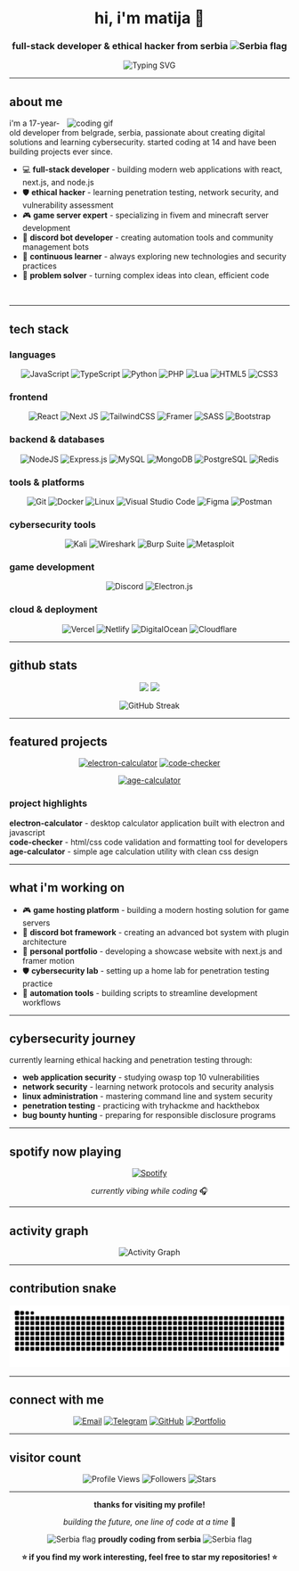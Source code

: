 <div align="center">

# hi, i'm matija 👋

### full-stack developer & ethical hacker from serbia <img src="https://flagcdn.com/w20/rs.png" alt="Serbia flag"/>

<img src="https://readme-typing-svg.herokuapp.com?font=Inter&size=22&duration=3000&pause=1000&color=6366F1&center=true&vCenter=true&width=600&lines=full-stack+developer;ethical+hacker+in+training;game+server+specialist;discord+bot+creator;open+source+contributor" alt="Typing SVG" />

</div>

---

## about me

<img align="right" alt="coding gif" width="400" src="https://media.giphy.com/media/qgQUggAC3Pfv687qPC/giphy.gif">

i'm a 17-year-old developer from belgrade, serbia, passionate about creating digital solutions and learning cybersecurity. started coding at 14 and have been building projects ever since.

- 💻 **full-stack developer** - building modern web applications with react, next.js, and node.js
- 🛡️ **ethical hacker** - learning penetration testing, network security, and vulnerability assessment
- 🎮 **game server expert** - specializing in fivem and minecraft server development
- 🤖 **discord bot developer** - creating automation tools and community management bots
- 🌱 **continuous learner** - always exploring new technologies and security practices
- 🎯 **problem solver** - turning complex ideas into clean, efficient code

<br clear="right"/>

---

## tech stack

### languages
<div align="center">

![JavaScript](https://img.shields.io/badge/javascript-%23323330.svg?style=for-the-badge&logo=javascript&logoColor=%23F7DF1E)
![TypeScript](https://img.shields.io/badge/typescript-%23007ACC.svg?style=for-the-badge&logo=typescript&logoColor=white)
![Python](https://img.shields.io/badge/python-3670A0?style=for-the-badge&logo=python&logoColor=ffdd54)
![PHP](https://img.shields.io/badge/php-%23777BB4.svg?style=for-the-badge&logo=php&logoColor=white)
![Lua](https://img.shields.io/badge/lua-%232C2D72.svg?style=for-the-badge&logo=lua&logoColor=white)
![HTML5](https://img.shields.io/badge/html5-%23E34F26.svg?style=for-the-badge&logo=html5&logoColor=white)
![CSS3](https://img.shields.io/badge/css3-%231572B6.svg?style=for-the-badge&logo=css3&logoColor=white)

</div>

### frontend
<div align="center">

![React](https://img.shields.io/badge/react-%2320232a.svg?style=for-the-badge&logo=react&logoColor=%2361DAFB)
![Next JS](https://img.shields.io/badge/Next-black?style=for-the-badge&logo=next.js&logoColor=white)
![TailwindCSS](https://img.shields.io/badge/tailwindcss-%2338B2AC.svg?style=for-the-badge&logo=tailwind-css&logoColor=white)
![Framer](https://img.shields.io/badge/Framer-black?style=for-the-badge&logo=framer&logoColor=blue)
![SASS](https://img.shields.io/badge/SASS-hotpink.svg?style=for-the-badge&logo=SASS&logoColor=white)
![Bootstrap](https://img.shields.io/badge/bootstrap-%238511FA.svg?style=for-the-badge&logo=bootstrap&logoColor=white)

</div>

### backend & databases
<div align="center">

![NodeJS](https://img.shields.io/badge/node.js-6DA55F?style=for-the-badge&logo=node.js&logoColor=white)
![Express.js](https://img.shields.io/badge/express.js-%23404d59.svg?style=for-the-badge&logo=express&logoColor=%2361DAFB)
![MySQL](https://img.shields.io/badge/mysql-%2300000f.svg?style=for-the-badge&logo=mysql&logoColor=white)
![MongoDB](https://img.shields.io/badge/MongoDB-%234ea94b.svg?style=for-the-badge&logo=mongodb&logoColor=white)
![PostgreSQL](https://img.shields.io/badge/postgresql-%23316192.svg?style=for-the-badge&logo=postgresql&logoColor=white)
![Redis](https://img.shields.io/badge/redis-%23DD0031.svg?style=for-the-badge&logo=redis&logoColor=white)

</div>

### tools & platforms
<div align="center">

![Git](https://img.shields.io/badge/git-%23F05033.svg?style=for-the-badge&logo=git&logoColor=white)
![Docker](https://img.shields.io/badge/docker-%230db7ed.svg?style=for-the-badge&logo=docker&logoColor=white)
![Linux](https://img.shields.io/badge/Linux-FCC624?style=for-the-badge&logo=linux&logoColor=black)
![Visual Studio Code](https://img.shields.io/badge/Visual%20Studio%20Code-0078d4.svg?style=for-the-badge&logo=visual-studio-code&logoColor=white)
![Figma](https://img.shields.io/badge/figma-%23F24E1E.svg?style=for-the-badge&logo=figma&logoColor=white)
![Postman](https://img.shields.io/badge/Postman-FF6C37?style=for-the-badge&logo=postman&logoColor=white)

</div>

### cybersecurity tools
<div align="center">

![Kali](https://img.shields.io/badge/Kali-268BEE?style=for-the-badge&logo=kalilinux&logoColor=white)
![Wireshark](https://img.shields.io/badge/Wireshark-1679A7?style=for-the-badge&logo=wireshark&logoColor=white)
![Burp Suite](https://img.shields.io/badge/burpsuite-FF6633?style=for-the-badge&logo=burpsuite&logoColor=white)
![Metasploit](https://img.shields.io/badge/metasploit-2596CD?style=for-the-badge&logo=metasploit&logoColor=white)

</div>

### game development
<div align="center">

![Discord](https://img.shields.io/badge/Discord-%235865F2.svg?style=for-the-badge&logo=discord&logoColor=white)
![Electron.js](https://img.shields.io/badge/Electron-191970?style=for-the-badge&logo=Electron&logoColor=white)

</div>

### cloud & deployment
<div align="center">

![Vercel](https://img.shields.io/badge/vercel-%23000000.svg?style=for-the-badge&logo=vercel&logoColor=white)
![Netlify](https://img.shields.io/badge/netlify-%23000000.svg?style=for-the-badge&logo=netlify&logoColor=#00C7B7)
![DigitalOcean](https://img.shields.io/badge/DigitalOcean-%230167ff.svg?style=for-the-badge&logo=digitalOcean&logoColor=white)
![Cloudflare](https://img.shields.io/badge/Cloudflare-F38020?style=for-the-badge&logo=Cloudflare&logoColor=white)

</div>

---

## github stats

<div align="center">

<img height="180em" src="https://github-readme-stats.vercel.app/api?username=matijactf0&show_icons=true&theme=tokyonight&hide_border=true&include_all_commits=true&count_private=true"/>

<img height="180em" src="https://github-readme-stats.vercel.app/api/top-langs/?username=matijactf0&layout=compact&theme=tokyonight&hide_border=true&langs_count=8"/>

</div>

<div align="center">

![GitHub Streak](https://github-readme-streak-stats.herokuapp.com/?user=matijactf0&theme=tokyonight&hide_border=true)

</div>

---

## featured projects

<div align="center">

[![electron-calculator](https://github-readme-stats.vercel.app/api/pin/?username=matijactf0&repo=electron-calculator&theme=tokyonight&hide_border=true)](https://github.com/matijactf0/electron-calculator)
[![code-checker](https://github-readme-stats.vercel.app/api/pin/?username=matijactf0&repo=code-checker&theme=tokyonight&hide_border=true)](https://github.com/matijactf0/code-checker)

[![age-calculator](https://github-readme-stats.vercel.app/api/pin/?username=matijactf0&repo=age-calculator&theme=tokyonight&hide_border=true)](https://github.com/matijactf0/age-calculator)

</div>

### project highlights

**electron-calculator** - desktop calculator application built with electron and javascript  
**code-checker** - html/css code validation and formatting tool for developers  
**age-calculator** - simple age calculation utility with clean css design  

---

## what i'm working on

- 🎮 **game hosting platform** - building a modern hosting solution for game servers
- 🤖 **discord bot framework** - creating an advanced bot system with plugin architecture
- 💼 **personal portfolio** - developing a showcase website with next.js and framer motion
- 🛡️ **cybersecurity lab** - setting up a home lab for penetration testing practice
- 🔧 **automation tools** - building scripts to streamline development workflows

---

## cybersecurity journey

currently learning ethical hacking and penetration testing through:

- **web application security** - studying owasp top 10 vulnerabilities
- **network security** - learning network protocols and security analysis
- **linux administration** - mastering command line and system security
- **penetration testing** - practicing with tryhackme and hackthebox
- **bug bounty hunting** - preparing for responsible disclosure programs

---

## spotify now playing

<div align="center">

[![Spotify](https://novatorem-kyzbk7wxl-bardiesel.vercel.app/api/spotify)](https://open.spotify.com/user/matijactf0)

*currently vibing while coding* 🎧

</div>

---

## activity graph

<div align="center">

![Activity Graph](https://github-readme-activity-graph.vercel.app/graph?username=matijactf0&theme=tokyo-night&hide_border=true)

</div>

---

## contribution snake

<div align="center">

<picture>
  <source media="(prefers-color-scheme: dark)" srcset="https://raw.githubusercontent.com/platane/snk/output/github-contribution-grid-snake-dark.svg">
  <source media="(prefers-color-scheme: light)" srcset="https://raw.githubusercontent.com/platane/snk/output/github-contribution-grid-snake.svg">
  <img alt="github contribution grid snake animation" src="https://raw.githubusercontent.com/platane/snk/output/github-contribution-grid-snake.svg">
</picture>

</div>

---

## connect with me

<div align="center">

[![Email](https://img.shields.io/badge/Email-hi@matkez.dev-0078D4?style=for-the-badge&logo=microsoft-outlook&logoColor=white)](mailto:hi@matkez.dev)
[![Telegram](https://img.shields.io/badge/Telegram-@xlowbb-2CA5E0?style=for-the-badge&logo=telegram&logoColor=white)](https://t.me/xlowbb)
[![GitHub](https://img.shields.io/badge/GitHub-matijactf0-181717?style=for-the-badge&logo=github&logoColor=white)](https://github.com/matijactf0)
[![Portfolio](https://img.shields.io/badge/Portfolio-matkez.dev-FF5722?style=for-the-badge&logo=todoist&logoColor=white)](https://matkez.dev)

</div>

---

## visitor count

<div align="center">

![Profile Views](https://komarev.com/ghpvc/?username=matijactf0&color=5865f2&style=for-the-badge)
![Followers](https://img.shields.io/github/followers/matijactf0?color=5865f2&style=for-the-badge)
![Stars](https://img.shields.io/github/stars/matijactf0?color=5865f2&style=for-the-badge)

</div>

---

<div align="center">

**thanks for visiting my profile!**

*building the future, one line of code at a time* 🚀

<img src="https://flagcdn.com/w30/rs.png" alt="Serbia flag"/> **proudly coding from serbia** <img src="https://flagcdn.com/w30/rs.png" alt="Serbia flag"/>

**⭐ if you find my work interesting, feel free to star my repositories! ⭐**

</div>
